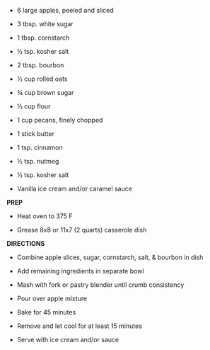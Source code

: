 -   6 large apples, peeled and sliced

-   3 tbsp. white sugar

-   1 tbsp. cornstarch

-   ½ tsp. kosher salt

-   2 tbsp. bourbon

-   ½ cup rolled oats

-   ¾ cup brown sugar

-   ½ cup flour

-   1 cup pecans, finely chopped

-   1 stick butter

-   1 tsp. cinnamon

-   ½ tsp. nutmeg

-   ½ tsp. kosher salt

-   Vanilla ice cream and/or caramel sauce

**PREP**

-   Heat oven to 375 F

-   Grease 8x8 or 11x7 (2 quarts) casserole dish

**DIRECTIONS**

-   Combine apple slices, sugar, cornstarch, salt, & bourbon in dish

-   Add remaining ingredients in separate bowl

-   Mash with fork or pastry blender until crumb consistency

-   Pour over apple mixture

-   Bake for 45 minutes

-   Remove and let cool for at least 15 minutes

-   Serve with ice cream and/or sauce
